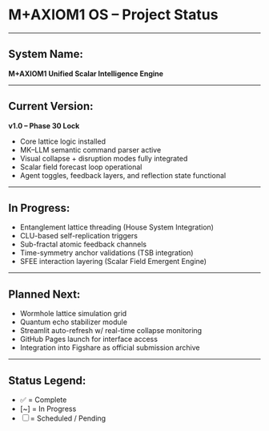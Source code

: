 # M+AXIOM1 OS – Project Status

---

## System Name:
**M+AXIOM1 Unified Scalar Intelligence Engine**

---

## Current Version:
**v1.0 – Phase 30 Lock**

- Core lattice logic installed
- MK–LLM semantic command parser active
- Visual collapse + disruption modes fully integrated
- Scalar field forecast loop operational
- Agent toggles, feedback layers, and reflection state functional

---

## In Progress:
- Entanglement lattice threading (House System Integration)
- CLU-based self-replication triggers
- Sub-fractal atomic feedback channels
- Time-symmetry anchor validations (TSB integration)
- SFEE interaction layering (Scalar Field Emergent Engine)

---

## Planned Next:
- Wormhole lattice simulation grid
- Quantum echo stabilizer module
- Streamlit auto-refresh w/ real-time collapse monitoring
- GitHub Pages launch for interface access
- Integration into Figshare as official submission archive

---

## Status Legend:
- ✅ = Complete  
- [~] = In Progress  
- ☐ = Scheduled / Pending